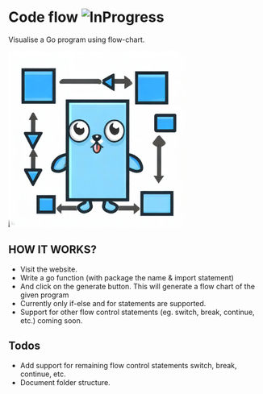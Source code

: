 # Code flow ![InProgress](https://badgen.net/static/work/in%20progress/red?icon=github)

Visualise a Go program using flow-chart.

<img src="./cmd/web/frontend/public/assets/images/logo.jpeg" alt="Logo" width="350">

## HOW IT WORKS?
* Visit the website.
* Write a go function (with package the name & import statement)
* And click on the generate button. This will generate a flow chart of the given program
* Currently only if-else and for statements are supported.
* Support for other flow control statements (eg. switch, break, continue, etc.) coming soon.

## Todos
* Add support for remaining flow control statements switch, break, continue, etc.
* Document folder structure.